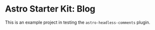 # Astro Starter Kit: Blog

This is an example project in testing the `astro-headless-comments` plugin.
